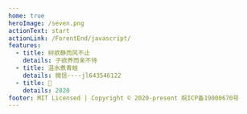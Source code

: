 ```yaml
---
home: true
heroImage: /seven.png
actionText: start
actionLink: /ForentEnd/javascript/
features:
  - title: 树欲静而风不止
    details: 子欲养而亲不待
  - title: 温水煮青蛙
    details: 微信----jl643546122
  - title: 🌈
    details: 2020
footer: MIT Licensed | Copyright © 2020-present 皖ICP备19000670号
---
```

